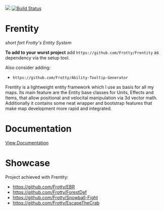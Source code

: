![](https://i.imgur.com/Nl6hRes.png)
[![Build Status](http://peeeq.de/hudson/job/Frentity/badge/icon)](http://peeeq.de/hudson/job/Frentity/) 
# Frentity
*short fort Frotty's Entity System*

**To add to your wurst project** add `https://github.com/Frotty/Frentity` as dependency via the setup tool.

Also consider adding:
- `https://github.com/Frotty/Ability-Tooltip-Generator`

Frentity is a lightweight entity framework which I use as basis for all my maps.
Its main feature are the Entity base classes for Units, Effects and Items, that allow positional and velocital manipulation via 3d vector math.
Additionally it contains some neat wrapper and bootstrap features that make map development more rapid and integrated.

# Documentation

[View Documentation](https://github.com/Frotty/Frentity/blob/master/doc/DOCUMENTATION.md)

# Showcase

Project achieved with Frentity:
- https://github.com/Frotty/EBR
- https://github.com/Frotty/ForestDef
- https://github.com/Frotty/Snowball-Fight
- https://github.com/Frotty/EscapeTheCrab
